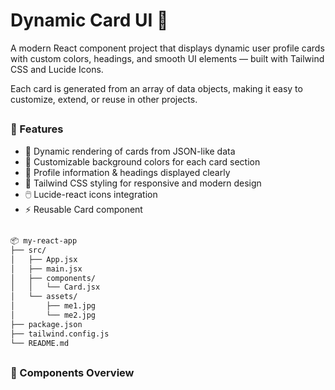 # Dynamic Card UI 🎴

A modern React component project that displays dynamic user profile cards with custom colors, headings, and smooth UI elements — built with Tailwind CSS and Lucide Icons.

Each card is generated from an array of data objects, making it easy to customize, extend, or reuse in other projects.

##

<h3>🚀 Features </h3>

- 🧩 Dynamic rendering of cards from JSON-like data
- 🎨 Customizable background colors for each card section
- 💬 Profile information & headings displayed clearly
- 🌈 Tailwind CSS styling for responsive and modern design
- 🖱️ Lucide-react icons integration
- ⚡ Reusable Card component

##

```bash
📦 my-react-app
├── src/
│   ├── App.jsx
│   ├── main.jsx
│   ├── components/
│   │   └── Card.jsx
│   └── assets/
│       ├── me1.jpg
│       └── me2.jpg
├── package.json
├── tailwind.config.js
└── README.md
```
##

<h3>🧩 Components Overview</h3>
